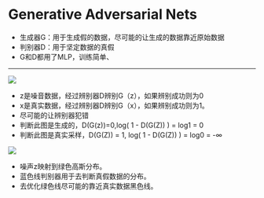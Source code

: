 # Generative Adversarial Nets

- 生成器G：用于生成假的数据，尽可能的让生成的数据靠近原始数据
- 判别器D：用于坚定数据的真假
- G和D都用了MLP，训练简单、

---

![](https://leng-mypic.oss-cn-beijing.aliyuncs.com/mac-img/20220511131711.png)

- z是噪音数据，经过辨别器D辨别G（z），如果辨别成功则为0
- x是真实数据，经过辨别器D辨别G（x），如果辨别成功则为1。
- 尽可能的让辨别器犯错
- 判断此图是生成的，D(G(z))=0,log( 1 - D(G(Z)) ) = log1 = 0
- 判断此图是真实采样，D(G(Z)) = 1,  log( 1 - D(G(Z)) ) = log0 = -∞
  

![](https://leng-mypic.oss-cn-beijing.aliyuncs.com/mac-img/20220511135326.png)

- 噪声z映射到绿色高斯分布。
- 蓝色线判别器用于去判断真假数据的分布。
- 去优化绿色线尽可能的靠近真实数据黑色线。